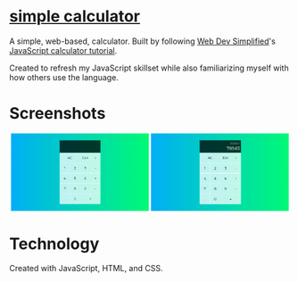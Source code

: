 # [simple calculator](https://theineptdev.github.io/simple-calculator/)

A simple, web-based, calculator. Built by following [Web Dev Simplified](https://www.youtube.com/channel/UCFbNIlppjAuEX4znoulh0Cw)'s [JavaScript calculator tutorial](https://www.youtube.com/watch?v=j59qQ7YWLxw&ab_channel=WebDevSimplified). 

Created to refresh my JavaScript skillset while also familiarizing myself with how others use the language.

# Screenshots

<p align="center">
  <img src="screenshots/clearCalcEx.png" width="49%">
  <img src="screenshots/useCalcEx.png" width="49%">
</p>

# Technology

Created with JavaScript, HTML, and CSS.
